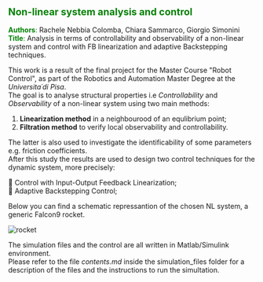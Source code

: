 ### <font color="green"> <span style="font-size:larger;"> Non-linear system analysis and control </font>


<font color="green">**Authors**:</font>  Rachele Nebbia Colomba, Chiara Sammarco, Giorgio Simonini  
<font color="green">**Title**:</font> Analysis in terms of controllability and observability of a non-linear system and control with FB linearization and adaptive Backstepping techniques. 

This work is a result of the final project for the Master Course "Robot Control", as part of the Robotics and Automation Master Degree at the *Universita´di Pisa*.   
The goal is to analyse structural properties i.e *Controllability* and *Observability* of a non-linear system using two main methods:  
1. **Linearization method** in a neighbourood of an equlibrium point;
2. **Filtration method** to verify local observability and controllability.   

The latter is also used to investigate the identificability of some parameters e.g. friction coefficients.   
After this study the results are used to design two control techniques for the dynamic system, more precisely:  

&#x1F539; Control with Input-Output Feedback Linearization;  
&#x1F539; Adaptive Backstepping Control;

Below you can find a schematic repressantion of the chosen NL system, a generic Falcon9 rocket.

![rocket](https://github.com/rachele182/NL_analysis_and_control/assets/75611841/71f22c5d-1c3e-4be6-a10e-51a328002a53)

The simulation files and the control are all written in Matlab/Simulink environment.   
Please refer to the file *contents.md* inside the simulation_files folder for a description of the files and the instructions to run the simultation. 



